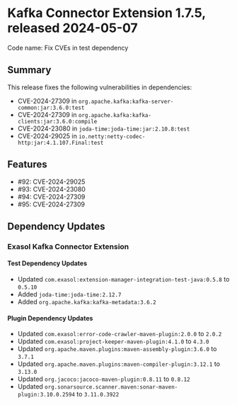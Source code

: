 # Kafka Connector Extension 1.7.5, released 2024-05-07

Code name: Fix CVEs in test dependency

## Summary
This release fixes the following vulnerabilities in dependencies:
* CVE-2024-27309 in `org.apache.kafka:kafka-server-common:jar:3.6.0:test`
* CVE-2024-27309 in `org.apache.kafka:kafka-clients:jar:3.6.0:compile`
* CVE-2024-23080 in `joda-time:joda-time:jar:2.10.8:test`
* CVE-2024-29025 in `io.netty:netty-codec-http:jar:4.1.107.Final:test`

## Features

* #92: CVE-2024-29025
* #93: CVE-2024-23080
* #94: CVE-2024-27309
* #95: CVE-2024-27309

## Dependency Updates

### Exasol Kafka Connector Extension

#### Test Dependency Updates

* Updated `com.exasol:extension-manager-integration-test-java:0.5.8` to `0.5.10`
* Added `joda-time:joda-time:2.12.7`
* Added `org.apache.kafka:kafka-metadata:3.6.2`

#### Plugin Dependency Updates

* Updated `com.exasol:error-code-crawler-maven-plugin:2.0.0` to `2.0.2`
* Updated `com.exasol:project-keeper-maven-plugin:4.1.0` to `4.3.0`
* Updated `org.apache.maven.plugins:maven-assembly-plugin:3.6.0` to `3.7.1`
* Updated `org.apache.maven.plugins:maven-compiler-plugin:3.12.1` to `3.13.0`
* Updated `org.jacoco:jacoco-maven-plugin:0.8.11` to `0.8.12`
* Updated `org.sonarsource.scanner.maven:sonar-maven-plugin:3.10.0.2594` to `3.11.0.3922`
